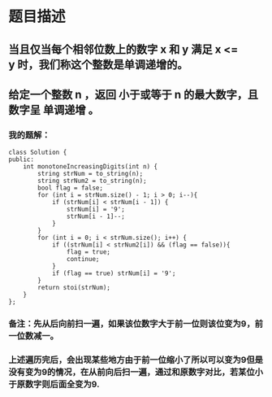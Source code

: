 # 题目描述
## 当且仅当每个相邻位数上的数字 x 和 y 满足 x <= y 时，我们称这个整数是单调递增的。
## 给定一个整数 n ，返回 小于或等于 n 的最大数字，且数字呈 单调递增 。
### 我的题解：
```
class Solution {
public:
    int monotoneIncreasingDigits(int n) {
        string strNum = to_string(n);
        string strNum2 = to_string(n);
        bool flag = false;
        for (int i = strNum.size() - 1; i > 0; i--){
            if (strNum[i] < strNum[i - 1]) {
                strNum[i] = '9';
                strNum[i - 1]--;
            }
        }
        for (int i = 0; i < strNum.size(); i++) {
            if ((strNum[i] < strNum2[i]) && (flag == false)){
                flag = true;
                continue;
            }
            if (flag == true) strNum[i] = '9';
        }
        return stoi(strNum);
    }
};
```
### **备注**：先从后向前扫一遍，如果该位数字大于前一位则该位变为9，前一位数减一。
### 上述遍历完后，会出现某些地方由于前一位缩小了所以可以变为9但是没有变为9的情况，在从前向后扫一遍，通过和原数字对比，若某位小于原数字则后面全变为9.